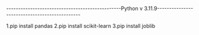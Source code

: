 ------------------------------------------------Python v 3.11.9----------------------------------------------

1.pip install pandas
2.pip install scikit-learn
3.pip install joblib
